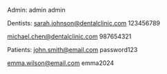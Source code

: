 Admin:
admin
admin

Dentists:
sarah.johnson@dentalclinic.com
123456789

michael.chen@dentalclinic.com
987654321

Patients:
john.smith@email.com
password123

emma.wilson@email.com
emma2024